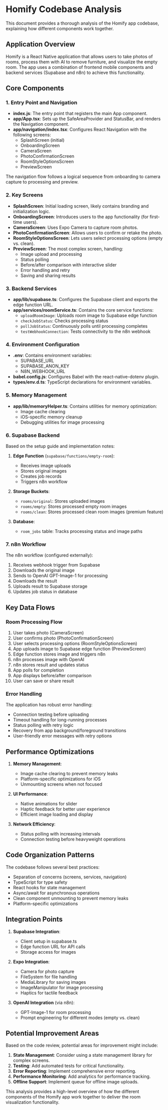 # Homify Codebase Analysis

This document provides a thorough analysis of the Homify app codebase, explaining how different components work together.

## Application Overview

Homify is a React Native application that allows users to take photos of rooms, process them with AI to remove furniture, and visualize the empty room. The app uses a combination of frontend mobile components and backend services (Supabase and n8n) to achieve this functionality.

## Core Components

### 1. Entry Point and Navigation

- **index.js**: The entry point that registers the main App component.
- **app/App.tsx**: Sets up the SafeAreaProvider and StatusBar, and renders the Navigation component.
- **app/navigation/index.tsx**: Configures React Navigation with the following screens:
  - SplashScreen (initial)
  - OnboardingScreen
  - CameraScreen
  - PhotoConfirmationScreen
  - RoomStyleOptionsScreen
  - PreviewScreen

The navigation flow follows a logical sequence from onboarding to camera capture to processing and preview.

### 2. Key Screens

- **SplashScreen**: Initial loading screen, likely contains branding and initialization logic.
- **OnboardingScreen**: Introduces users to the app functionality (for first-time users).
- **CameraScreen**: Uses Expo Camera to capture room photos.
- **PhotoConfirmationScreen**: Allows users to confirm or retake the photo.
- **RoomStyleOptionsScreen**: Lets users select processing options (empty vs. clean).
- **PreviewScreen**: The most complex screen, handling:
  - Image upload and processing
  - Status polling
  - Before/after comparison with interactive slider
  - Error handling and retry
  - Saving and sharing results

### 3. Backend Services

- **app/lib/supabase.ts**: Configures the Supabase client and exports the edge function URL.
- **app/services/roomService.ts**: Contains the core service functions:
  - `uploadRoomImage`: Uploads room image to Supabase edge function
  - `checkJobStatus`: Checks processing status
  - `pollJobStatus`: Continuously polls until processing completes
  - `testWebhookConnection`: Tests connectivity to the n8n webhook

### 4. Environment Configuration

- **.env**: Contains environment variables:
  - SUPABASE_URL
  - SUPABASE_ANON_KEY
  - N8N_WEBHOOK_URL
- **babel.config.js**: Configures Babel with the react-native-dotenv plugin.
- **types/env.d.ts**: TypeScript declarations for environment variables.

### 5. Memory Management

- **app/lib/memoryHelper.ts**: Contains utilities for memory optimization:
  - Image cache clearing
  - iOS-specific memory cleanup
  - Debugging utilities for image processing

### 6. Supabase Backend

Based on the setup guide and implementation notes:

1. **Edge Function** (`supabase/functions/empty-room`):
   - Receives image uploads
   - Stores original images
   - Creates job records
   - Triggers n8n workflow

2. **Storage Buckets**:
   - `rooms/original`: Stores uploaded images
   - `rooms/empty`: Stores processed empty room images
   - `rooms/clean`: Stores processed clean room images (premium feature)

3. **Database**:
   - `room_jobs` table: Tracks processing status and image paths

### 7. n8n Workflow

The n8n workflow (configured externally):
1. Receives webhook trigger from Supabase
2. Downloads the original image
3. Sends to OpenAI GPT-Image-1 for processing
4. Downloads the result
5. Uploads result to Supabase storage
6. Updates job status in database

## Key Data Flows

### Room Processing Flow

1. User takes photo (CameraScreen)
2. User confirms photo (PhotoConfirmationScreen)
3. User selects processing options (RoomStyleOptionsScreen)
4. App uploads image to Supabase edge function (PreviewScreen)
5. Edge function stores image and triggers n8n
6. n8n processes image with OpenAI
7. n8n stores result and updates status
8. App polls for completion
9. App displays before/after comparison
10. User can save or share result

### Error Handling

The application has robust error handling:
- Connection testing before uploading
- Timeout handling for long-running processes
- Status polling with retry logic
- Recovery from app background/foreground transitions
- User-friendly error messages with retry options

## Performance Optimizations

1. **Memory Management**:
   - Image cache clearing to prevent memory leaks
   - Platform-specific optimizations for iOS
   - Unmounting screens when not focused

2. **UI Performance**:
   - Native animations for slider
   - Haptic feedback for better user experience
   - Efficient image loading and display

3. **Network Efficiency**:
   - Status polling with increasing intervals
   - Connection testing before heavyweight operations

## Code Organization Patterns

The codebase follows several best practices:
- Separation of concerns (screens, services, navigation)
- TypeScript for type safety
- React hooks for state management
- Async/await for asynchronous operations
- Clean component unmounting to prevent memory leaks
- Platform-specific optimizations

## Integration Points

1. **Supabase Integration**:
   - Client setup in supabase.ts
   - Edge function URL for API calls
   - Storage access for images

2. **Expo Integration**:
   - Camera for photo capture
   - FileSystem for file handling
   - MediaLibrary for saving images
   - ImageManipulator for image processing
   - Haptics for tactile feedback

3. **OpenAI Integration** (via n8n):
   - GPT-Image-1 for room processing
   - Prompt engineering for different modes (empty vs. clean)

## Potential Improvement Areas

Based on the code review, potential areas for improvement might include:

1. **State Management**: Consider using a state management library for complex screens.
2. **Testing**: Add automated tests for critical functionality.
3. **Error Reporting**: Implement comprehensive error reporting.
4. **Performance Monitoring**: Add analytics for performance tracking.
5. **Offline Support**: Implement queue for offline image uploads.

This analysis provides a high-level overview of how the different components of the Homify app work together to deliver the room visualization functionality. 